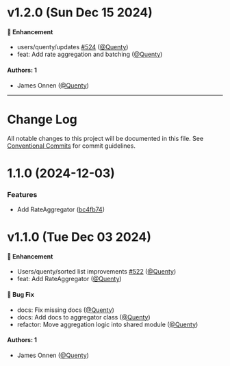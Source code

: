 # v1.2.0 (Sun Dec 15 2024)

#### 🚀 Enhancement

- users/quenty/updates [#524](https://github.com/Quenty/NevermoreEngine/pull/524) ([@Quenty](https://github.com/Quenty))
- feat: Add rate aggregation and batching ([@Quenty](https://github.com/Quenty))

#### Authors: 1

- James Onnen ([@Quenty](https://github.com/Quenty))

---

# Change Log

All notable changes to this project will be documented in this file.
See [Conventional Commits](https://conventionalcommits.org) for commit guidelines.

# 1.1.0 (2024-12-03)


### Features

* Add RateAggregator ([bc4fb74](https://github.com/Quenty/NevermoreEngine/commit/bc4fb74a9901882843ea4a4a63531b47bf7e6c35))





# v1.1.0 (Tue Dec 03 2024)

#### 🚀 Enhancement

- Users/quenty/sorted list improvements [#522](https://github.com/Quenty/NevermoreEngine/pull/522) ([@Quenty](https://github.com/Quenty))
- feat: Add RateAggregator ([@Quenty](https://github.com/Quenty))

#### 🐛 Bug Fix

- docs: Fix missing docs ([@Quenty](https://github.com/Quenty))
- docs: Add docs to aggregator class ([@Quenty](https://github.com/Quenty))
- refactor: Move aggregation logic into shared module ([@Quenty](https://github.com/Quenty))

#### Authors: 1

- James Onnen ([@Quenty](https://github.com/Quenty))
